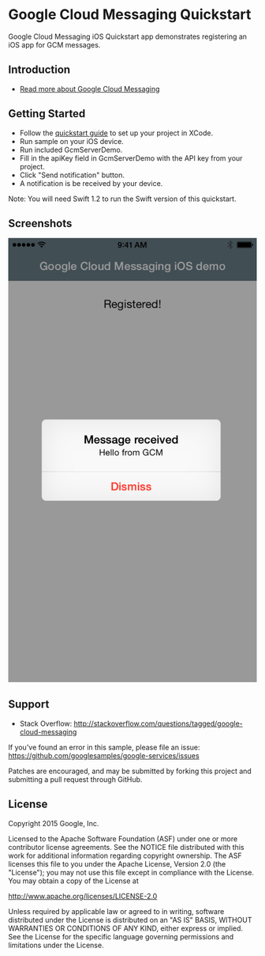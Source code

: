 Google Cloud Messaging Quickstart
=================================

Google Cloud Messaging iOS Quickstart app demonstrates registering
an iOS app for GCM messages.

Introduction
------------

- [Read more about Google Cloud Messaging](https://developers.google.com/gcm/)

Getting Started
---------------

- Follow the [quickstart guide](https://developers.google.com/cloud-messaging/)
  to set up your project in XCode.
- Run sample on your iOS device.
- Run included GcmServerDemo.
- Fill in the apiKey field in GcmServerDemo with the API key from your project.
- Click "Send notification" button.
- A notification is be received by your device.

Note: You will need Swift 1.2 to run the Swift version of this quickstart.

Screenshots
-----------
![Screenshot](Screenshot/gcm-sample.png)

Support
-------

- Stack Overflow: http://stackoverflow.com/questions/tagged/google-cloud-messaging

If you've found an error in this sample, please file an issue:
https://github.com/googlesamples/google-services/issues

Patches are encouraged, and may be submitted by forking this project and
submitting a pull request through GitHub.

License
-------

Copyright 2015 Google, Inc.

Licensed to the Apache Software Foundation (ASF) under one or more contributor
license agreements.  See the NOTICE file distributed with this work for
additional information regarding copyright ownership.  The ASF licenses this
file to you under the Apache License, Version 2.0 (the "License"); you may not
use this file except in compliance with the License.  You may obtain a copy of
the License at

  http://www.apache.org/licenses/LICENSE-2.0

Unless required by applicable law or agreed to in writing, software
distributed under the License is distributed on an "AS IS" BASIS, WITHOUT
WARRANTIES OR CONDITIONS OF ANY KIND, either express or implied.  See the
License for the specific language governing permissions and limitations under
the License.
